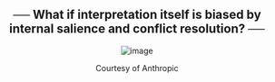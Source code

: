 <div align="center">

## ****── What if interpretation itself is biased by internal salience and conflict resolution? ──****
![image](https://github.com/user-attachments/assets/d6effc71-fddb-437a-a861-d29101fb00fe)

Courtesy of Anthropic
</div>
